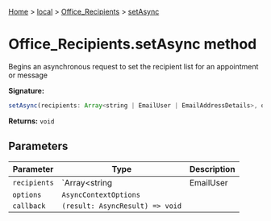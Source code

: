 [Home](./index) &gt; [local](local.md) &gt; [Office\_Recipients](local.office_recipients.md) &gt; [setAsync](local.office_recipients.setasync.md)

# Office\_Recipients.setAsync method

Begins an asynchronous request to set the recipient list for an appointment or message

**Signature:**
```javascript
setAsync(recipients: Array<string | EmailUser | EmailAddressDetails>, options?: AsyncContextOptions, callback?: (result: AsyncResult) => void): void;
```
**Returns:** `void`

## Parameters

|  Parameter | Type | Description |
|  --- | --- | --- |
|  `recipients` | `Array<string | EmailUser | EmailAddressDetails>` |  |
|  `options` | `AsyncContextOptions` |  |
|  `callback` | `(result: AsyncResult) => void` |  |


